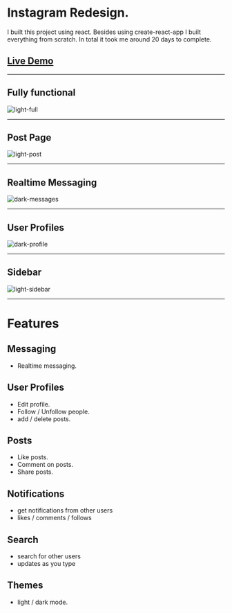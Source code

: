 # Instagram Redesign.

I built this project using react. Besides using create-react-app I built everything from scratch.
In total it took me around 20 days to complete.

## [Live Demo](https://joshwrn.github.io/instagram-clone/)

---

## Fully functional

![light-full](https://user-images.githubusercontent.com/81135679/127759363-ae01e135-041d-4f2e-9139-6e1a3ffed70b.png)

---

## Post Page

![light-post](https://user-images.githubusercontent.com/81135679/127759378-f87072b8-9640-4882-a9af-3e370b7452cb.png)

---

## Realtime Messaging

![dark-messages](https://user-images.githubusercontent.com/81135679/127759447-011a5111-8f03-4b75-9f0e-b9b77009649b.png)

---

## User Profiles

![dark-profile](https://user-images.githubusercontent.com/81135679/127759580-7e0aa20d-d922-4e10-bc5f-9a7ab371cef0.png)

---

## Sidebar

![light-sidebar](https://user-images.githubusercontent.com/81135679/127759560-23af78b7-6327-4902-8512-c5ac58d8be8c.png)

---

# Features

## Messaging

- Realtime messaging.

## User Profiles

- Edit profile.
- Follow / Unfollow people.
- add / delete posts.

## Posts

- Like posts.
- Comment on posts.
- Share posts.

## Notifications

- get notifications from other users
- likes / comments / follows

## Search

- search for other users
- updates as you type

## Themes

- light / dark mode.
